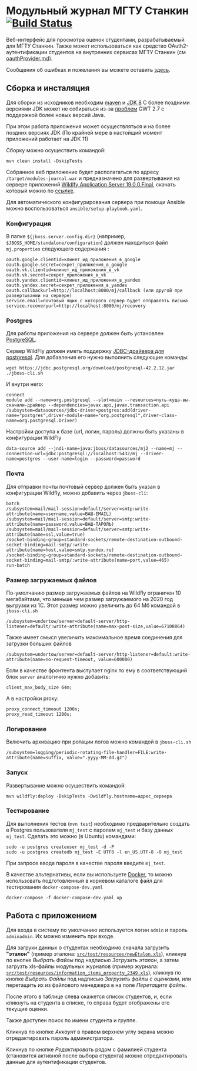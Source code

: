 # Модульный журнал МГТУ Станкин  [![Build Status](https://travis-ci.org/stankin/mj.svg?branch=master)](https://travis-ci.org/stankin/mj)

Веб-интерфейс для просмотра оценок студентами, разрабатываемый для МГТУ Станкин. Также может использоваться как средство OAuth2-аутентификации студентов на внутренних сервисах МГТУ Станкин 
(см [oauthProvider.md](oauthProvider.md)).

Сообщения об ошибках и пожелания вы можете оставить [здесь](https://github.com/stankin/mj/issues).

## Сборка и инсталяция ##

Для сборки из исходников необходим [maven](http://maven.apache.org/) и [JDK 8](http://www.oracle.com/technetwork/java/javase/downloads/jdk8-downloads-2133151.html)
С более поздними версиями JDK может не собираться из-за [проблем](https://vaadin.com/forum/thread/17976425/can-t-compile-widgetset-vaadin-7-java-12) GWT 2.7 с поддержкой более новых версий Java.

При этом работа приложения может осуществляться и на более поздних версиях JDK (По крайней мере в настойщий момент приложений работает на JDK 11)

Сборку можно осуществить командой:
```text
mvn clean install -DskipTests
```

Собранное веб приложение будет располагаться по адресу `/target/modules-journal.war` и предназначено для развертывания на сервере приложений [Wildlfy Application Server 19.0.0.Final](http://wildfly.org/), скачать который можно по [ссылке](https://download.jboss.org/wildfly/19.0.0.Final/wildfly-19.0.0.Final.zip).

Для автоматического конфигурирования сервера при помощи Ansible можно воспользоваться `ansible/setup-playbook.yaml`.

### Конфигурация

В папке `${jboss.server.config.dir}` (например, `$JBOSS_HOME/standalone/configuration`) должен находиться файл `mj.properties` следующего содержания :

```properties
oauth.google.clientid=клинет_ид_приложения_в_google
oauth.google.secret=секрет_приложения_в_google
oauth.vk.clientid=клинет_ид_приложения_в_vk
oauth.vk.secret=секрет_приложения_в_vk
oauth.yandex.clientid=клинет_ид_приложения_в_yandex
oauth.yandex.secret=секрет_приложения_в_yandex
oauth.callbackurl=http://localhost:8080/mj/callback (или другой при развертывании на сервере)
service.email=почтовый ящик с которого сервер будет отправлять письма
service.recoveryurl=http://localhost:8080/mj/recovery
```


### Postgres

Для работы приложения на сервере должен быть установлен [PostgreSQL](https://www.postgresql.org/).

Сервер WildFly должен иметь поддержку [JDBC-драйвера для postgresql](https://jdbc.postgresql.org/download/postgresql-42.2.12.jar). Для добавления его нужно выполнить следующие команды:

    wget https://jdbc.postgresql.org/download/postgresql-42.2.12.jar
    ./jboss-cli.sh 
    
И внутри него:

    connect
    module add --name=org.postgresql --slot=main --resources=путь-куда-вы-скачали-драйвер --dependencies=javax.api,javax.transaction.api
    /subsystem=datasources/jdbc-driver=postgres:add(driver-name="postgres",driver-module-name="org.postgresql",driver-class-name=org.postgresql.Driver)

Настройки доступа к базе (url, логин, пароль) должны быть указаны в конфигурации WildFly

    data-source add --jndi-name=java:jboss/datasources/mj2 --name=mj --connection-url=jdbc:postgresql://localhost:5432/mj --driver-name=postgres --user-name=login --password=password
    

### Почта

Для отправки почты почтовый сервер должен быть указан в конфигурации Wildfly, можно добавить через `jboss-cli`:

    batch
    /subsystem=mail/mail-session=default/server=smtp:write-attribute(name=username,value=ВАШ-EMAIL)
    /subsystem=mail/mail-session=default/server=smtp:write-attribute(name=password,value=ВАШ-ПАРОЛЬ)
    /subsystem=mail/mail-session=default/server=smtp:write-attribute(name=ssl,value=true)
    /socket-binding-group=standard-sockets/remote-destination-outbound-socket-binding=mail-smtp/:write-attribute(name=host,value=smtp.yandex.ru)
    /socket-binding-group=standard-sockets/remote-destination-outbound-socket-binding=mail-smtp/:write-attribute(name=port,value=465)
    run-batch

### Размер загружаемых файлов

По-умолчанию размер загружаемых файлов на Wildfly ограничен 10 мегабайтами, что меньше чем размер загружаемого на 2020 год выгрузки из 1С.
Этот размер можно увеличить до 64 Мб командой в `jboss-cli.sh`

    /subsystem=undertow/server=default-server/http-listener=default/:write-attribute(name=max-post-size,value=67108864)
    
Также имеет смысл увеличить максимальное время соединения для загрузки больших файлов

    /subsystem=undertow/server=default-server/http-listener=default:write-attribute(name=no-request-timeout, value=600000)
    
Если в качестве фронтента выступает nginx то ему в соответствующий блок `server` аналогично нужно добавить:

    client_max_body_size 64m;
    
А в настройки proxy:

    proxy_connect_timeout 1200s; 
    proxy_read_timeout 1200s;
    
### Логирование

Включить архивацию при ротации логов можно командой в `jboss-cli.sh`

    /subsystem=logging/periodic-rotating-file-handler=FILE:write-attribute(name=suffix, value=".yyyy-MM-dd.gz")

### Запуск

Развертывание можно осуществить командой:
```text
mvn wildfly:deploy -DskipTests -Dwildfly.hostname=адрес_сервера
```


### Тестирование ###

Для выполнения тестов (`mvn test`) необходимо предварительно создать в Postgres пользователя `mj_test` с паролем `mj_test` и базу данных `mj_test`.
Сделать это можно (в Ubuntu) командами:

    sudo -u postgres createuser mj_test -d -P
    sudo -u postgres createdb mj_test -E UTF8 -l en_US.UTF-8 -O mj_test

При запросе ввода пароля в качестве пароля введите `mj_test`.

В качестве альтернативы, если вы используете [Docker](https://www.docker.com), то можно использовать подготовленный
в корневом каталоге файл для тестирования `docker-compose-dev.yaml`

    docker-compose -f docker-compose-dev.yaml up


## Работа с приложением ##

Для входа в систему по умолчанию используется логин `admin` и пароль `adminadmin`. Их можно изменить при входе.

Для загруки данных о студентах необходимо сначала загрузить **"эталон"** (пример эталона:     [`src/test/resources/newEtalon.xls`](src/test/resources/newEtalon.xls)), кликнув по кнопке *Выбрать Файлы* под надписью *Загрузить эталон*, а затем загрузть xls-файлы модульных журналов (пример журнала: [`src/test/resources/information_items_property_2349.xls`](src/test/resources/information_items_property_2349.xls)), кликнув по кнопке *Выбрать Файлы* под надписью *Загрузить файлы с оценками*, или перетащить их из файлового менеджера в на поле *Перетащите файлы*.

После этого в таблице слева окажется список студентов, и, если кликнуть на студента в списке, то справа будет отображены его текущие оценки.

Также доступен поиск по имени студента и группе.

Кликнув по кнопке *Аккаунт* в правом верхнем углу экрана можно отредактировать пароль администратора.

Кликнув по кнопке *Редактировать* рядом с фамилией студента (становится активной после выбора студента) можно отредактировать данные для аутентификации студентов.
